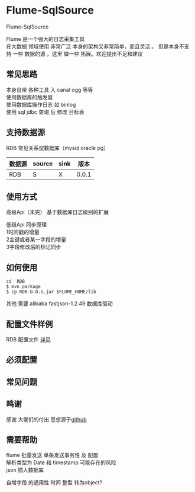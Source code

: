 # Flume-SqlSource
Flume-SqlSource

Flume  是一个强大的日志采集工具  
在大数据 领域使用 非常广泛 本身的架构又非常简单，而且灵活 。
但是本身不支持 一些 数据的源 。这里 做一些 拓展。欢迎提出不足和建议 

## 常见思路 
本身自带 各种工具 入 canal  ogg  等等  
使用数据库的触发器   
使用数据库操作日志  如 binlog    
使用 sql  jdbc 查询 后 修改 目标表  


## 支持数据源 
RDB  常见关系型数据库（mysql  oracle  pg）

| 数据源  | source | sink |版本 |
| ------ | ------ | ------ | ------ |
| RDB| S |  X| 0.0.1 |



## 使用方式 
高级Api（未完）
基于数据库日志级别的扩展 
 
低级Api 同步原理   
1时间戳的增量  
2主键或者某一字段的增量  
3字段修改后的标记同步  

##  如何使用 

```
cd  RDB 
$ mvn package
$ cp RDB-O.O.1.jar $FLUME_HOME/lib

```
其他 
需要 alibaba fastjson-1.2.49  数据库驱动




## 配置文件样例
RDB 配置文件 [详见](./RDB/src/conf)


## 必须配置 

## 常见问题 

## 鸣谢
感谢 大佬们的付出 思想源于[github](https://github.com/keedio/flume-ng-sql-source) 

## 需要帮助  
flume 批量发送 单条发送事务性  及 配置  
解析类型为 Date 和 timestamp  可能存在的风险  
json 插入数据库 

自增字段  的通用性   时间 整型  转为object?

